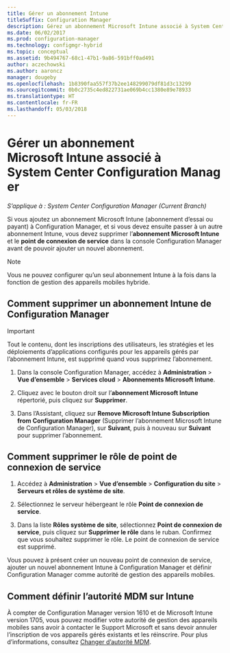 ```yaml
---
title: Gérer un abonnement Intune
titleSuffix: Configuration Manager
description: Gérez un abonnement Microsoft Intune associé à System Center Configuration Manager.
ms.date: 06/02/2017
ms.prod: configuration-manager
ms.technology: configmgr-hybrid
ms.topic: conceptual
ms.assetid: 9b494767-68c1-47b1-9a86-591bff0ad491
author: aczechowski
ms.author: aaroncz
manager: dougeby
ms.openlocfilehash: 1b8390faa557f37b2ee148299079df81d3c13299
ms.sourcegitcommit: 0b0c2735c4ed822731ae069b4cc1380e89e78933
ms.translationtype: HT
ms.contentlocale: fr-FR
ms.lasthandoff: 05/03/2018
---
```

# <a name="manage-an-intune-subscription-associated-with-system-center-configuration-manager"></a>Gérer un abonnement Microsoft Intune associé à System Center Configuration Manager

*S’applique à : System Center Configuration Manager (Current Branch)*

Si vous ajoutez un abonnement Microsoft Intune (abonnement d’essai ou payant) à Configuration Manager, et si vous devez ensuite passer à un autre abonnement Intune, vous devez supprimer l’**abonnement Microsoft Intune** et le **point de connexion de service** dans la console Configuration Manager avant de pouvoir ajouter un nouvel abonnement.

> [!NOTE]
> Vous ne pouvez configurer qu’un seul abonnement Intune à la fois dans la fonction de gestion des appareils mobiles hybride.

## <a name="how-to-delete-an-intune-subscription-from-configuration-manager"></a>Comment supprimer un abonnement Intune de Configuration Manager

> [!IMPORTANT]
>  Tout le contenu, dont les inscriptions des utilisateurs, les stratégies et les déploiements d’applications configurés pour les appareils gérés par l’abonnement Intune, est supprimé quand vous supprimez l’abonnement.

1.  Dans la console Configuration Manager, accédez à **Administration** > **Vue d’ensemble** > **Services cloud** > **Abonnements Microsoft Intune**.

2.  Cliquez avec le bouton droit sur l’**abonnement Microsoft Intune** répertorié, puis cliquez sur **Supprimer**.

3.   Dans l’Assistant, cliquez sur **Remove Microsoft Intune Subscription from Configuration Manager** (Supprimer l’abonnement Microsoft Intune de Configuration Manager), sur **Suivant**, puis à nouveau sur **Suivant** pour supprimer l’abonnement.


## <a name="how-to-remove-the-service-connection-point-role"></a>Comment supprimer le rôle de point de connexion de service

1.  Accédez à **Administration** > **Vue d’ensemble** > **Configuration du site** > **Serveurs et rôles de système de site**.

2.  Sélectionnez le serveur hébergeant le rôle **Point de connexion de service**.

3.  Dans la liste **Rôles système de site**, sélectionnez **Point de connexion de service**, puis cliquez sur **Supprimer le rôle** dans le ruban. Confirmez que vous souhaitez supprimer le rôle. Le point de connexion de service est supprimé.

Vous pouvez à présent créer un nouveau point de connexion de service, ajouter un nouvel abonnement Intune à Configuration Manager et définir Configuration Manager comme autorité de gestion des appareils mobiles.

## <a name="how-to-change-mdm-authority-to-intune"></a>Comment définir l’autorité MDM sur Intune
À compter de Configuration Manager version 1610 et de Microsoft Intune version 1705, vous pouvez modifier votre autorité de gestion des appareils mobiles sans avoir à contacter le Support Microsoft et sans devoir annuler l’inscription de vos appareils gérés existants et les réinscrire. Pour plus d’informations, consultez [Changer d’autorité MDM](/sccm/mdm/deploy-use/change-mdm-authority).
